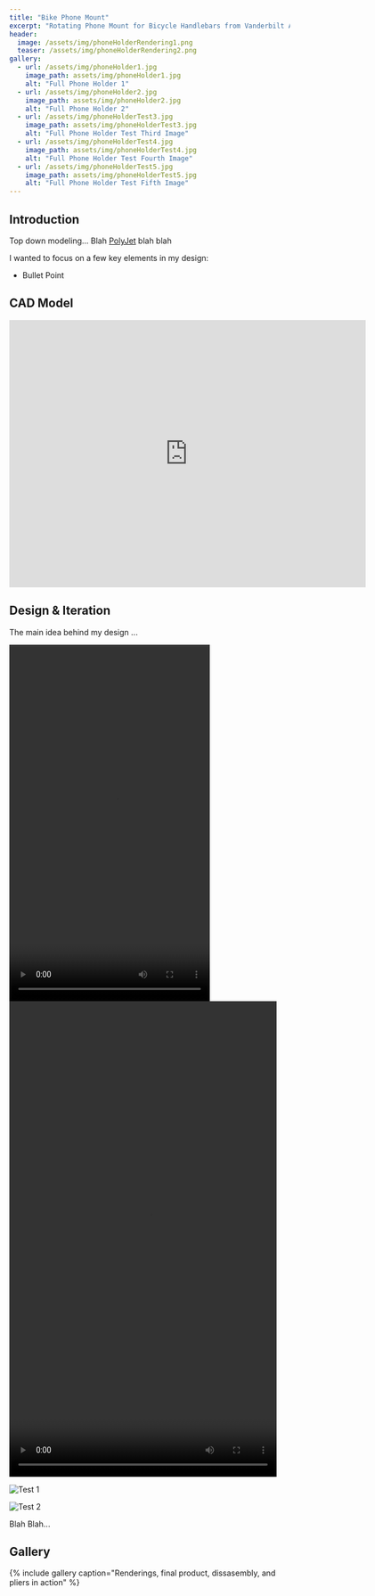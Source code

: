 ```yaml
---
title: "Bike Phone Mount"
excerpt: "Rotating Phone Mount for Bicycle Handlebars from Vanderbilt Additive and Polymer-based Manufacturing Class (CHBE 4200)"
header:
  image: /assets/img/phoneHolderRendering1.png
  teaser: /assets/img/phoneHolderRendering2.png
gallery:
  - url: /assets/img/phoneHolder1.jpg
    image_path: assets/img/phoneHolder1.jpg
    alt: "Full Phone Holder 1"
  - url: /assets/img/phoneHolder2.jpg
    image_path: assets/img/phoneHolder2.jpg
    alt: "Full Phone Holder 2"
  - url: /assets/img/phoneHolderTest3.jpg
    image_path: assets/img/phoneHolderTest3.jpg
    alt: "Full Phone Holder Test Third Image"
  - url: /assets/img/phoneHolderTest4.jpg
    image_path: assets/img/phoneHolderTest4.jpg
    alt: "Full Phone Holder Test Fourth Image"
  - url: /assets/img/phoneHolderTest5.jpg
    image_path: assets/img/phoneHolderTest5.jpg
    alt: "Full Phone Holder Test Fifth Image"
---
```


## Introduction
Top down modeling...
Blah [PolyJet](https://www.stratasys.com/en/industries-and-applications/3d-printing-applications/rapid-prototyping/) blah blah

I wanted to focus on a few key elements in my design:
- Bullet Point


## CAD Model
<iframe src="https://vanderbilt643.autodesk360.com/shares/public/SH286ddQT78850c0d8a413b34a84c0f1fcba?mode=embed" width="640" height="480" allowfullscreen="true" webkitallowfullscreen="true" mozallowfullscreen="true"  frameborder="0"></iframe>

## Design & Iteration
The main idea behind my design ...

<video width="360" height="640" controls>
  <source src="/miltoneh.github.io/assets/img/phoneHolderVid1.mp4" type="video/mp4">
  Your browser does not support the video tag.
</video>

<video width="480" height="854" controls>
  <source src="/miltoneh.github.io/assets/img/phoneHolderVid2.mp4" type="video/mp4">
  Your browser does not support the video tag.
</video>

![Test 1](/miltoneh.github.io/assets/img/phoneHolderTest1.jpg)



![Test 2](/miltoneh.github.io/assets/img/phoneHolderTest2.jpg)

Blah Blah...


## Gallery
{% include gallery caption="Renderings, final product, dissasembly, and pliers in action" %}
